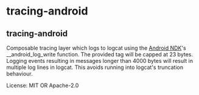 # tracing-android

## tracing-android

Composable tracing layer which logs to logcat using the [Android NDK]'s
__android_log_write function. The provided tag will be capped at 23 bytes.
Logging events resulting in messages longer than 4000 bytes will result in
multiple log lines in logcat. This avoids running into logcat's truncation
behaviour.

[Android NDK]: https://developer.android.com/ndk/reference/group/logging#__android_log_write

License: MIT OR Apache-2.0
